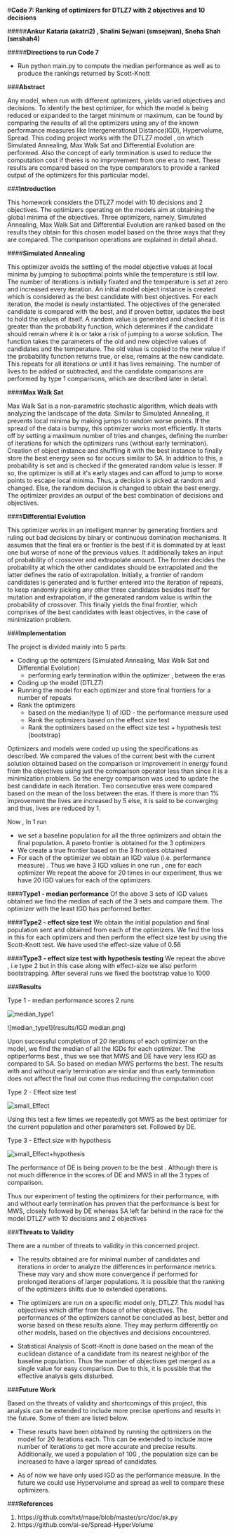 #**Code 7: Ranking of optimizers for DTLZ7 with 2 objectives and 10 decisions**

#####**Ankur Kataria (akatri2) , Shalini Sejwani (smsejwan), Sneha Shah (smshah4)**

#####**Directions to run Code 7**

* Run python main.py to compute the median performance as well as to produce the rankings returned by Scott-Knott

###**Abstract**

Any model, when run with different optimizers, yields varied objectives and decisions. To identify the best optimizer, for which the model is being reduced or expanded to the target minimum or maximum, can be found by comparing the results of all the optimizers using any of the known performance measures like Intergenerational Distance(IGD), Hypervolume, Spread. This coding project works with the DTLZ7 model , on which Simulated Annealing, Max Walk Sat and Differential Evolution are performed. Also the concept of early termination is used to reduce the computation cost if theres is no improvement from one era to next. These results are compared based on the type comparators to provide a ranked output of the optimizers for this particular model.

###**Introduction**

This homework considers the DTLZ7 model with 10 decisions and 2 objectives. The optimizers operating on the models aim at obtaining the global minima of the objectives. Three optimizers, namely, Simulated Annealing, Max Walk Sat and Differential Evolution are ranked based on the results they obtain for this chosen model based on the three ways that they are compared. The comparison operations are explained in detail ahead.

####**Simulated Annealing**

This optimizer avoids the settling of the model objective values at local minima by jumping to suboptimal points while the temperature is still low. The number of iterations is initially fixated and the temperature is set at zero and increased every iteration. An initial model object instance is created which is considered as the best candidate with best objectives. For each iteration, the model is newly instantiated. The objectives of the generated candidate is compared with the best, and if proven better, updates the best to hold the values of itself. A random value is generated and checked if it is greater than the probability function, which determines if the candidate should remain where it is or take a risk of jumping to a worse solution. The function takes the parameters of the old and new objective values of candidates and the temperature. The old value is copied to the new value if the probability function returns true, or else, remains at the new candidate. This repeats for all iterations or until it has lives remaining. The number of lives to be added or subtracted, and the candidate comparisons are performed by type 1 comparisons, which are described later in detail.

####**Max Walk Sat**

Max Walk Sat is a non-parametric stochastic algorithm, which deals with analyzing the landscape of the data. Similar to Simulated Annealing, it prevents local minima by making jumps to random worse points. If the spread of the data is bumpy, this optimizer works most efficiently. It starts off by setting a maximum number of tries and changes, defining the number of iterations for which the optimizers runs (without early termination). Creation of object instance and shuffling it with the best instance to finally store the best energy seen so far occurs similar to SA. In addition to this, a probability is set and is checked if the generated random value is lesser. If so, the optimizer is still at it's early stages and can afford to jump to worse points to escape local minima. Thus, a decision is picked at random and changed. Else, the random decision is changed to obtain the best energy. The optimizer provides an output of the best combination of decisions and objectives.

####**Differential Evolution**

This optimizer works in an intelligent manner by generating frontiers and ruling out bad decisions by binary or continuous domination mechanisms. It assumes that the final era or frontier is the best if it is dominated by at least one but worse of none of the previous values. It additionally takes an input of probability of crossover and extrapolate amount. The former decides the probability at which the other candidates should be extrapolated and the latter defines the ratio of extrapolation. Initially, a frontier of random candidates is generated and is further entered into the iteration of repeats, to keep randomly picking any other three candidates besides itself for mutation and extrapolation, if the generated random value is within the probability of crossover. This finally yields the final frontier, which comprises of the best candidates with least objectives, in the case of minimization problem.

###**Implementation**

The project is divided mainly into 5 parts:
* Coding up the optimizers (Simulated Annealing, Max Walk Sat and Differential Evolution)
    * performing early termination within the optimizer , between the eras
* Coding up the model (DTLZ7)
* Running the model for each optimizer and store final frontiers for a number of repeats
* Rank the optimizers
    * based on the median(type 1) of IGD - the performance measure used  
    * Rank the optimizers based on the effect size test
    * Rank the optimizers based on the effect size test + hypothesis test (bootstrap)

Optimizers and models were coded up using the specifications as described. We compared the values of the current best with the current solution obtained based on the comparison or improvement in energy found from the objectives using just the comparison operator less than since it is a minimization problem. So the energy comparison was used to update the best candidate in each iteration. Two consecutive eras were compared based on the mean of the loss between the eras. If there is more than 1% improvement the lives are increased by 5 else, it is said to be converging and thus, lives are reduced by 1.

Now , In 1 run
  * we set a baseline population for all the three optimizers and obtain the final population. A pareto frontier is obtained for the 3 optimizers
  * We create a true frontier based on the 3 frontiers obtained
  * For each of the optimizer we obtain an IGD value (i.e. performance measure) . Thus we have 3 IGD values in one run , one for each optimizer
We repeat the above for 20 times in our experiment, thus we have 20 IGD values for each of the optimizers.

####**Type1 - median performance**
Of the above 3 sets of IGD values obtained we find the median of each of the 3 sets and compare them. The optimizer with the least IGD has performed better.

####**Type2 - effect size test**
We obtain the initial population and final population sent and obtained from each of the optimizers. We find the loss in this for each optimizers and then perform the effect size test by using the Scott-Knott test. We have used the effect-size value of 0.56

####**Type3 - effect size test with hypothesis testing**
We repeat the above , i.e type 2 but in this case along with effect-size we also perform bootstrapping. After several runs we fixed the bootstrap value to 1000

###**Results**

Type 1 - median performance scores 2 runs

![median_type1](results/median_performance.png)

![median_type1](results/IGD median.png)


Upon successful completion of 20 iterations of each optimizer on the model, we find the median of all the IGDs for each optimizer. The optiperforms best , thus we see that MWS and DE have very less IGD as compared to SA. So based on median MWS performs the best.
The results with and without early termination are similar and thus early termination does not affect the final out come thus reducinng the computation cost

Type 2 - Effect size test

![small_Effect](results/a12_only_run1.png)

Using this test a few times we repeatedly got MWS as the best optimizer for the current population and other parameters set. Followed by DE.


Type 3 - Effect size with hypothesis

![small_Effect+hypothesis](results/igd_a12_bs.png)

The performance of DE is being proven to be the best . Although there is not much difference in the scores of DE and MWS in all the 3 types of comparison.

Thus our experiment of testing the optimizers for their performance, with and without early termination has proven that the performance  is best for MWS, closely followed by DE whereas SA left far behind in the race for the model DTLZ7 with 10 decisions and 2 objectives   

###**Threats to Validity**

There are a number of threats to validity in this concerned project.

* The results obtained are for minimal number of candidates and iterations in order to analyze the differences in performance metrics. These may vary and show more convergence if performed for prolonged iterations of larger populations. It is possible that the ranking of the optimizers shifts due to extended operations.

* The optimizers are run on a specific model only, DTLZ7. This model has objectives which differ from those of other objectives. The performances of the optimizers cannot be concluded as best, better and worse based on these results alone. They may perform differently on other models, based on the objectives and decisions encountered.

* Statistical Analysis of Scott-Knott is done based on the mean  of the euclidean distance of a candidate from its nearest neighbor of the baseline population. Thus the number of objectives get merged as a single value for easy comparison. Due to this, it is possible that the effective analysis gets disturbed. 

###**Future Work**

Based on the threats of validity and shortcomings of this project, this analysis can be extended to include more precise opertions and results in the future. Some of them are listed below.

* These results have been obtained by running the optimizers on the model for 20 iterations each. This can be extended to include more number of iterations to get more accurate and precise results. Additionally, we used a population of 100 , the population size can be increased to have a larger spread of candidates.

* As of now we have only used IGD as the performance measure. In the future we could use Hypervolume and spread as well to compare these optimizers.

###**References**
<ol>
<li>
https://github.com/txt/mase/blob/master/src/doc/sk.py
</li>
<li>
https://github.com/ai-se/Spread-HyperVolume
</li>
</ol>

